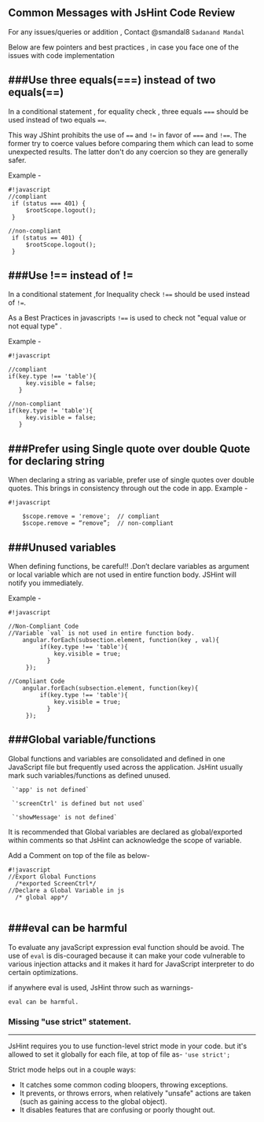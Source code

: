 Common Messages with JsHint Code Review
----------------------

For any issues/queries or addition , Contact @smandal8 `Sadanand Mandal`

Below are few pointers and best practices , in case you face one of the issues with code implementation 

###Use three equals(===) instead of two equals(==) 
---
In a conditional statement , for equality check , three equals `===` should be used instead
of two equals `==`. 

This way JShint prohibits the use of `==` and `!=` in favor of `===` and `!==`. The former try to coerce values before comparing them which can lead to some unexpected results. The latter don't do any coercion so they are generally safer. 

Example -

```
#!javascript
//compliant
 if (status === 401) {
     $rootScope.logout();
 }

//non-compliant
 if (status == 401) {
     $rootScope.logout();
 }

```

###Use **!==** instead of **!=** 
---

In a conditional statement ,for Inequality check `!==` should be used instead of `!=`. 

As a Best Practices in javascripts `!==` is used to check not "equal value or not equal type" .

Example -

```
#!javascript

//compliant
if(key.type !== 'table'){
     key.visible = false;
   }

//non-compliant
if(key.type != 'table'){
     key.visible = false;
   }
```
###Prefer using **Single quote** over **double Quote**  for declaring string
---

When declaring a string as variable, prefer use of single quotes over double quotes. This brings in consistency through out the code in app.
Example -

```
#!javascript

    $scope.remove = 'remove';  // compliant
    $scope.remove = “remove”;  // non-compliant

```

###**Unused** variables
---

When defining functions, be careful!! .Don’t declare variables as argument or local variable which are not used in entire function body. JSHint will notify you immediately.

Example -

```
#!javascript
  
//Non-Compliant Code
//Variable `val` is not used in entire function body.
    angular.forEach(subsection.element, function(key , val){
         if(key.type !== 'table'){
             key.visible = true;
           }
     }); 

//Compliant Code
    angular.forEach(subsection.element, function(key){
         if(key.type !== 'table'){
             key.visible = true;
           }
     }); 

```
###Global variable/functions
---

Global functions and variables are consolidated and defined in one JavaScript file but frequently used across the application. JsHint usually mark such variables/functions as defined unused. 

     `'app' is not defined`

     `'screenCtrl' is defined but not used`
    
     `'showMessage' is not defined`

It is recommended that Global variables are declared as global/exported within comments so that JsHint can acknowledge the scope of variable.

Add a Comment on top of the file as below-

```
#!javascript
//Export Global Functions
  /*exported ScreenCtrl*/
//Declare a Global Variable in js
  /* global app*/


```

###eval can be harmful
---
To evaluate any javaScript expression eval function should be avoid. The use of `eval` is dis-couraged because it can make your code vulnerable to various injection attacks and it makes it hard for JavaScript interpreter to do certain optimizations.

if anywhere eval is used, JsHint throw such as warnings-
            
`eval can be harmful.`

### Missing "use strict" statement.
---
JsHint requires you to use function-level strict mode in your code. but it's allowed to set it globally for each file, at top of file as-
`'use strict';`

Strict mode helps out in a couple ways:

* It catches some common coding bloopers, throwing exceptions.
* It prevents, or throws errors, when relatively "unsafe" actions are taken (such as gaining access to the global object).
* It disables features that are confusing or poorly thought out.